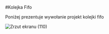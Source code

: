 #Kolejka Fifo

Poniżej prezentuje wywołanie projekt kolejki fifo 

![Zrzut ekranu (110)](https://github.com/karol2432/Fifo-in-C-/assets/109307364/c4a1993e-1bc1-4c5f-8248-99e09e6ebf0e)
